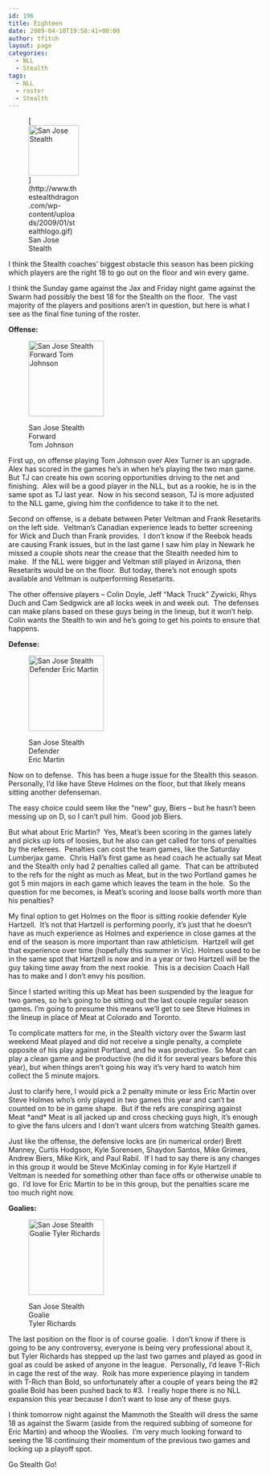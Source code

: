 ```yaml
---
id: 196
title: Eighteen
date: 2009-04-10T19:58:41+00:00
author: tfitch
layout: page
categories:
  - NLL
  - Stealth
tags:
  - NLL
  - roster
  - Stealth
---
```

<figure id="attachment_132" aria-describedby="caption-attachment-132" style="width: 100px" class="wp-caption alignright">[<img class="size-full wp-image-132" title="stealthlogo" src="http://www.thestealthdragon.com/wp-content/uploads/2009/01/stealthlogo.gif" alt="San Jose Stealth" width="100" height="100" />](http://www.thestealthdragon.com/wp-content/uploads/2009/01/stealthlogo.gif)<figcaption id="caption-attachment-132" class="wp-caption-text">San Jose Stealth</figcaption></figure> 

I think the Stealth coaches&#8217; biggest obstacle this season has been picking which players are the right 18 to go out on the floor and win every game.

I think the Sunday game against the Jax and Friday night game against the Swarm had possibly the best 18 for the Stealth on the floor.  The vast majority of the players and positions aren&#8217;t in question, but here is what I see as the final fine tuning of the roster.

**Offense:**<figure id="attachment_204" aria-describedby="caption-attachment-204" style="width: 150px" class="wp-caption alignleft">

[<img class="size-thumbnail wp-image-204" title="tjohnson" src="http://www.thestealthdragon.com/wp-content/uploads/2009/04/tjohnson-150x150.png" alt="San Jose Stealth Forward Tom Johnson" width="150" height="150" />](http://www.thestealthdragon.com/wp-content/uploads/2009/04/tjohnson.png)<figcaption id="caption-attachment-204" class="wp-caption-text">San Jose Stealth Forward  
Tom Johnson</figcaption></figure> 

First up, on offense playing Tom Johnson over Alex Turner is an upgrade.  Alex has scored in the games he&#8217;s in when he&#8217;s playing the two man game.  But TJ can create his own scoring opportunities driving to the net and finishing.  Alex will be a good player in the NLL, but as a rookie, he is in the same spot as TJ last year.  Now in his second season, TJ is more adjusted to the NLL game, giving him the confidence to take it to the net.

Second on offense, is a debate between Peter Veltman and Frank Resetarits on the left side.  Veltman&#8217;s Canadian experience leads to better screening for Wick and Duch than Frank provides.  I don&#8217;t know if the Reebok heads are causing Frank issues, but in the last game I saw him play in Newark he missed a couple shots near the crease that the Stealth needed him to make.  If the NLL were bigger and Veltman still played in Arizona, then Resetarits would be on the floor.  But today, there&#8217;s not enough spots available and Veltman is outperforming Resetarits.

The other offensive players &#8211; Colin Doyle, Jeff &#8220;Mack Truck&#8221; Zywicki, Rhys Duch and Cam Sedgwick are all locks week in and week out.  The defenses can make plans based on these guys being in the lineup, but it won&#8217;t help.  Colin wants the Stealth to win and he&#8217;s going to get his points to ensure that happens.

**Defense:**<figure id="attachment_205" aria-describedby="caption-attachment-205" style="width: 150px" class="wp-caption alignright">

[<img class="size-thumbnail wp-image-205" title="emartin" src="http://www.thestealthdragon.com/wp-content/uploads/2009/04/emartin-150x150.png" alt="San Jose Stealth Defender Eric Martin" width="150" height="150" />](http://www.thestealthdragon.com/wp-content/uploads/2009/04/emartin.png)<figcaption id="caption-attachment-205" class="wp-caption-text">San Jose Stealth Defender  
Eric Martin</figcaption></figure> 

Now on to defense.  This has been a huge issue for the Stealth this season.  Personally, I&#8217;d like have Steve Holmes on the floor, but that likely means sitting another defenseman.

The easy choice could seem like the &#8220;new&#8221; guy, Biers &#8211; but he hasn&#8217;t been messing up on D, so I can&#8217;t pull him.  Good job Biers.

But what about Eric Martin?  Yes, Meat&#8217;s been scoring in the games lately and picks up lots of loosies, but he also can get called for tons of penalties by the referees.  Penalties can cost the team games, like the Saturday Lumberjax game.  Chris Hall&#8217;s first game as head coach he actually sat Meat and the Stealth only had 2 penalties called all game.  That can be attributed to the refs for the night as much as Meat, but in the two Portland games he got 5 min majors in each game which leaves the team in the hole.  So the question for me becomes, is Meat&#8217;s scoring and loose balls worth more than his penalties?

My final option to get Holmes on the floor is sitting rookie defender Kyle Hartzell.  It&#8217;s not that Hartzell is performing poorly, it&#8217;s just that he doesn&#8217;t have as much experience as Holmes and experience in close games at the end of the season is more important than raw athleticism.  Hartzell will get that experience over time (hopefully this summer in Vic). Holmes used to be in the same spot that Hartzell is now and in a year or two Hartzell will be the guy taking time away from the next rookie.  This is a decision Coach Hall has to make and I don&#8217;t envy his position.

Since I started writing this up Meat has been suspended by the league for two games, so he&#8217;s going to be sitting out the last couple regular season games. I&#8217;m going to presume this means we&#8217;ll get to see Steve Holmes in the lineup in place of Meat at Colorado and Toronto.

To complicate matters for me, in the Stealth victory over the Swarm last weekend Meat played and did not receive a single penalty, a complete opposite of his play against Portland, and he was productive.  So Meat can play a clean game and be productive (he did it for several years before this year), but when things aren&#8217;t going his way it&#8217;s very hard to watch him collect the 5 minute majors.

Just to clarify here, I would pick a 2 penalty minute or less Eric Martin over Steve Holmes who&#8217;s only played in two games this year and can&#8217;t be counted on to be in game shape.  But if the refs are conspiring against  Meat \*and\* Meat is all jacked up and cross checking guys high, it&#8217;s enough to give the fans ulcers and I don&#8217;t want ulcers from watching Stealth games.

Just like the offense, the defensive locks are (in numerical order) Brett Manney, Curtis Hodgson, Kyle Sorensen, Shaydon Santos, Mike Grimes, Andrew Biers, Mike Kirk, and Paul Rabil.  If I had to say there is any changes in this group it would be Steve McKinlay coming in for Kyle Hartzell if Veltman is needed for something other than face offs or otherwise unable to go.  I&#8217;d love for Eric Martin to be in this group, but the penalties scare me too much right now.

**Goalies:**<figure id="attachment_206" aria-describedby="caption-attachment-206" style="width: 150px" class="wp-caption alignleft">

[<img class="size-thumbnail wp-image-206" title="trichards" src="http://www.thestealthdragon.com/wp-content/uploads/2009/04/trichards-150x150.png" alt="San Jose Stealth Goalie Tyler Richards" width="150" height="150" />](http://www.thestealthdragon.com/wp-content/uploads/2009/04/trichards.png)<figcaption id="caption-attachment-206" class="wp-caption-text">San Jose Stealth Goalie  
Tyler Richards</figcaption></figure> 

The last position on the floor is of course goalie.  I don&#8217;t know if there is going to be any controversy, everyone is being very professional about it, but Tyler Richards has stepped up the last two games and played as good in goal as could be asked of anyone in the league.  Personally, I&#8217;d leave T-Rich in cage the rest of the way.  Roik has more experience playing in tandem with T-Rich than Bold, so unfortunately after a couple of years being the #2 goalie Bold has been pushed back to #3.  I really hope there is no NLL expansion this year because I don&#8217;t want to lose any of these guys.

I think tomorrow night against the Mammoth the Stealth will dress the same 18 as against the Swarm (aside from the required subbing of someone for Eric Martin) and whoop the Woolies.  I&#8217;m very much looking forward to seeing the 18 continuing their momentum of the previous two games and locking up a playoff spot.

Go Stealth Go!

